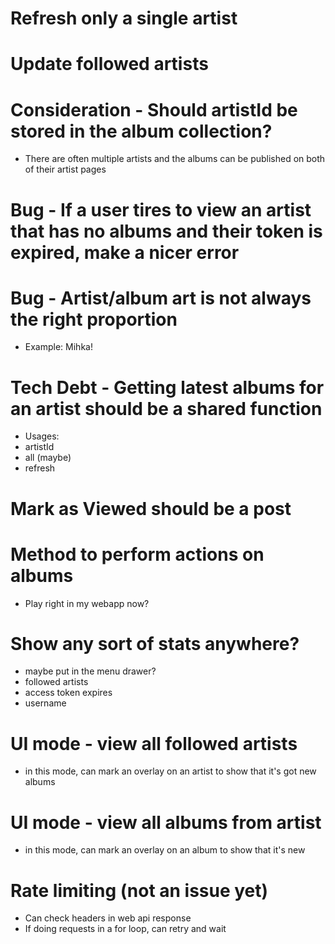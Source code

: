 # Refresh only a single artist

# Update followed artists

# Consideration - Should artistId be stored in the album collection?

- There are often multiple artists and the albums can be published on both of their artist pages

# Bug - If a user tires to view an artist that has no albums and their token is expired, make a nicer error

# Bug - Artist/album art is not always the right proportion

- Example: Mihka!

# Tech Debt - Getting latest albums for an artist should be a shared function

- Usages:
- artistId
- all (maybe)
- refresh

# Mark as Viewed should be a post

# Method to perform actions on albums

- Play right in my webapp now?

# Show any sort of stats anywhere?

- maybe put in the menu drawer?
- followed artists
- access token expires
- username

# UI mode - view all followed artists

- in this mode, can mark an overlay on an artist to show that it's got new albums

# UI mode - view all albums from artist

- in this mode, can mark an overlay on an album to show that it's new

# Rate limiting (not an issue yet)

- Can check headers in web api response
- If doing requests in a for loop, can retry and wait
